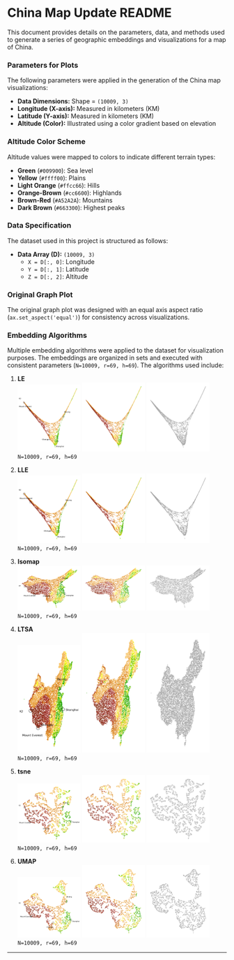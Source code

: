 # China Map Update README

This document provides details on the parameters, data, and methods used to generate a series of geographic embeddings and visualizations for a map of China. 

### Parameters for Plots
The following parameters were applied in the generation of the China map visualizations:

- **Data Dimensions:** Shape = `(10009, 3)`
- **Longitude (X-axis):** Measured in kilometers (KM)
- **Latitude (Y-axis):** Measured in kilometers (KM)
- **Altitude (Color):** Illustrated using a color gradient based on elevation

### Altitude Color Scheme
Altitude values were mapped to colors to indicate different terrain types:

- **Green** (`#009900`): Sea level
- **Yellow** (`#ffff00`): Plains
- **Light Orange** (`#ffcc66`): Hills
- **Orange-Brown** (`#cc6600`): Highlands
- **Brown-Red** (`#A52A2A`): Mountains
- **Dark Brown** (`#663300`): Highest peaks

### Data Specification
The dataset used in this project is structured as follows:

- **Data Array (D):** `(10009, 3)`
  - `X = D[:, 0]`: Longitude
  - `Y = D[:, 1]`: Latitude
  - `Z = D[:, 2]`: Altitude

### Original Graph Plot
The original graph plot was designed with an equal axis aspect ratio (`ax.set_aspect('equal')`) for consistency across visualizations.

### Embedding Algorithms
Multiple embedding algorithms were applied to the dataset for visualization purposes. The embeddings are organized in sets and executed with consistent parameters (`N=10009, r=69, h=69`). The algorithms used include:

1. **LE**  
   <img src="graph/China_LE_set_1.png" width="30%"> <img src="graph/China_LE_set_2.png" width="30%"> <img src="graph/China_LE_set_3.png" width="30%">  
   `N=10009, r=69, h=69`

2. **LLE**  
   <img src="graph/China_LLE_set_1.png" width="30%"> <img src="graph/China_LLE_set_2.png" width="30%"> <img src="graph/China_LLE_set_3.png" width="30%">  
   `N=10009, r=69, h=69`

3. **Isomap**  
   <img src="graph/China_Isomap_set_1.png" width="30%"> <img src="graph/China_Isomap_set_2.png" width="30%"> <img src="graph/China_Isomap_set_3.png" width="30%">  
   `N=10009, r=69, h=69`

4. **LTSA**  
   <img src="graph/China_LTSA_set_1.png" width="30%"> <img src="graph/China_LTSA_set_2.png" width="30%"> <img src="graph/China_LTSA_set_3.png" width="30%">  
   `N=10009, r=69, h=69`

5. **tsne**  
   <img src="graph/China_tsne_set_1.png" width="30%"> <img src="graph/China_tsne_set_2.png" width="30%"> <img src="graph/China_tsne_set_3.png" width="30%">  
   `N=10009, r=69, h=69`

6. **UMAP**  
   <img src="graph/China_UMAP_set_1.png" width="30%"> <img src="graph/China_UMAP_set_2.png" width="30%"> <img src="graph/China_UMAP_set_3.png" width="30%">  
   `N=10009, r=69, h=69`

---

